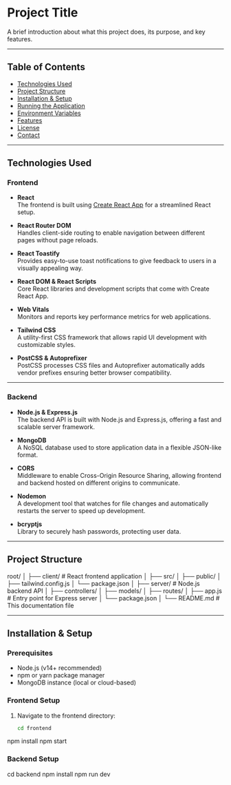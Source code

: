 # Project Title

A brief introduction about what this project does, its purpose, and key features.

---

## Table of Contents

- [Technologies Used](#technologies-used)
- [Project Structure](#project-structure)
- [Installation & Setup](#installation--setup)
- [Running the Application](#running-the-application)
- [Environment Variables](#environment-variables)
- [Features](#features)
- [License](#license)
- [Contact](#contact)

---

## Technologies Used

### Frontend

- **React**  
  The frontend is built using [Create React App](https://create-react-app.dev/) for a streamlined React setup.

- **React Router DOM**  
  Handles client-side routing to enable navigation between different pages without page reloads.

- **React Toastify**  
  Provides easy-to-use toast notifications to give feedback to users in a visually appealing way.

- **React DOM & React Scripts**  
  Core React libraries and development scripts that come with Create React App.

- **Web Vitals**  
  Monitors and reports key performance metrics for web applications.

- **Tailwind CSS**  
  A utility-first CSS framework that allows rapid UI development with customizable styles.

- **PostCSS & Autoprefixer**  
  PostCSS processes CSS files and Autoprefixer automatically adds vendor prefixes ensuring better browser compatibility.

---

### Backend

- **Node.js & Express.js**  
  The backend API is built with Node.js and Express.js, offering a fast and scalable server framework.

- **MongoDB**  
  A NoSQL database used to store application data in a flexible JSON-like format.

- **CORS**  
  Middleware to enable Cross-Origin Resource Sharing, allowing frontend and backend hosted on different origins to communicate.

- **Nodemon**  
  A development tool that watches for file changes and automatically restarts the server to speed up development.

- **bcryptjs**  
  Library to securely hash passwords, protecting user data.

---

## Project Structure
root/
│
├── client/ # React frontend application
│ ├── src/
│ ├── public/
│ ├── tailwind.config.js
│ └── package.json
│
├── server/ # Node.js backend API
│ ├── controllers/
│ ├── models/
│ ├── routes/
│ ├── app.js # Entry point for Express server
│ └── package.json
│
└── README.md # This documentation file



---

## Installation & Setup

### Prerequisites

- Node.js (v14+ recommended)
- npm or yarn package manager
- MongoDB instance (local or cloud-based)

### Frontend Setup

1. Navigate to the frontend directory:

   ```bash
   cd frontend
npm install
npm start

### Backend Setup
cd backend
npm install
npm run dev

